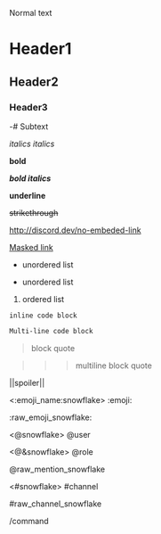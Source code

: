 Normal text

# Header1
## Header2
### Header3
-# Subtext

*italics* _italics_

**bold**

***bold italics***

__underline__

~~strikethrough~~

<http://discord.dev/no-embeded-link>

[Masked link](http://discord.dev)

- unordered list
* unordered list
1. ordered list

`inline code block`

```markdown
Multi-line code block
```

> block quote

>>> multiline
block
quote

||spoiler||

<:emoji_name:snowflake> :emoji:

\:raw_emoji_snowflake:

<@snowflake> @user

<@&snowflake> @role

\@raw_mention_snowflake

<#snowflake> #channel

\#raw_channel_snowflake

/command

